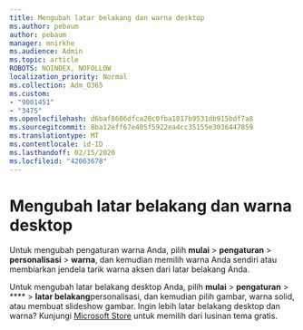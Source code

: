 ```yaml
---
title: Mengubah latar belakang dan warna desktop
ms.author: pebaum
author: pebaum
manager: mnirkhe
ms.audience: Admin
ms.topic: article
ROBOTS: NOINDEX, NOFOLLOW
localization_priority: Normal
ms.collection: Adm_O365
ms.custom:
- "9001451"
- "3475"
ms.openlocfilehash: d6baf8606dfca20c0fba1817b9531db915bdf7a8
ms.sourcegitcommit: 8ba12eff67e405f5922ea4cc35155e3036447859
ms.translationtype: MT
ms.contentlocale: id-ID
ms.lasthandoff: 02/15/2020
ms.locfileid: "42063678"
---
```

# <a name="change-your-desktop-background-and-colors"></a>Mengubah latar belakang dan warna desktop

Untuk mengubah pengaturan warna Anda, pilih **mulai** > **pengaturan** > **personalisasi** > **warna**, dan kemudian memilih warna Anda sendiri atau membiarkan jendela tarik warna aksen dari latar belakang Anda.

Untuk mengubah latar belakang desktop Anda, pilih **mulai** > **pengaturan** > **** > **latar belakang**personalisasi, dan kemudian pilih gambar, warna solid, atau membuat slideshow gambar. Ingin lebih latar belakang desktop dan warna? Kunjungi [Microsoft Store](https://www.microsoft.com/en-us/store/collections/windowsthemes) untuk memilih dari lusinan tema gratis.

